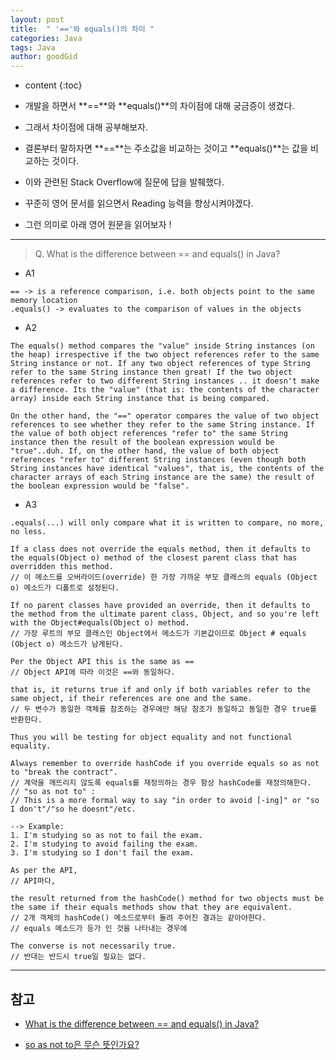 ```yaml
---
layout: post
title:  " '=='와 equals()의 차이 "
categories: Java
tags: Java
author: goodGid
---
```

* content
{:toc}

* 개발을 하면서 **==**와 **equals()**의 차이점에 대해 궁금증이 생겼다.

* 그래서 차이점에 대해 공부해보자.

* 결론부터 말하자면 **==**는 주소값을 비교하는 것이고 **equals()**는 값을 비교하는 것이다.

* 이와 관련된 Stack Overflow에 질문에 답을 발췌했다.

* 꾸준히 영어 문서를 읽으면서 Reading 능력을 향상시켜야겠다.

* 그런 의미로 아래 영어 원문을 읽어보자 !






---


> Q. What is the difference between == and equals() in Java?

* A1

```
== -> is a reference comparison, i.e. both objects point to the same memory location
.equals() -> evaluates to the comparison of values in the objects
```

* A2

```
The equals() method compares the "value" inside String instances (on the heap) irrespective if the two object references refer to the same String instance or not. If any two object references of type String refer to the same String instance then great! If the two object references refer to two different String instances .. it doesn't make a difference. Its the "value" (that is: the contents of the character array) inside each String instance that is being compared.

On the other hand, the "==" operator compares the value of two object references to see whether they refer to the same String instance. If the value of both object references "refer to" the same String instance then the result of the boolean expression would be "true"..duh. If, on the other hand, the value of both object references "refer to" different String instances (even though both String instances have identical "values", that is, the contents of the character arrays of each String instance are the same) the result of the boolean expression would be "false".
```


* A3

```
.equals(...) will only compare what it is written to compare, no more, no less.

If a class does not override the equals method, then it defaults to the equals(Object o) method of the closest parent class that has overridden this method.
// 이 메소드를 오버라이드(override) 한 가장 가까운 부모 클래스의 equals (Object o) 메소드가 디폴트로 설정된다.

If no parent classes have provided an override, then it defaults to the method from the ultimate parent class, Object, and so you're left with the Object#equals(Object o) method. 
// 가장 루트의 부모 클래스인 Object에서 메소드가 기본값이므로 Object # equals (Object o) 메소드가 남게된다.

Per the Object API this is the same as == 
// Object API에 따라 이것은 ==와 동일하다.

that is, it returns true if and only if both variables refer to the same object, if their references are one and the same. 
// 두 변수가 동일한 객체를 참조하는 경우에만 해당 참조가 동일하고 동일한 경우 true를 반환한다.

Thus you will be testing for object equality and not functional equality.

Always remember to override hashCode if you override equals so as not to "break the contract". 
// 계약을 깨뜨리지 않도록 equals를 재정의하는 경우 항상 hashCode를 재정의해한다.
// "so as not to" :
// This is a more formal way to say "in order to avoid [-ing]" or "so I don't"/"so he doesnt"/etc. 

--> Example: 
1. I'm studying so as not to fail the exam. 
2. I'm studying to avoid failing the exam. 
3. I'm studying so I don't fail the exam. 

As per the API, 
// API마다, 

the result returned from the hashCode() method for two objects must be the same if their equals methods show that they are equivalent. 
// 2개 객체의 hashCode() 메소드로부터 돌려 주어진 결과는 같아야한다.
// equals 메소드가 등가 인 것을 나타내는 경우에

The converse is not necessarily true.
// 반대는 반드시 true일 필요는 없다.
```





---

## 참고

* [What is the difference between == and equals() in Java?](https://stackoverflow.com/questions/7520432/what-is-the-difference-between-and-equals-in-java/7520464#7520464)

* [so as not to은 무슨 뜻인가요?](https://hinative.com/ko/questions/3288005)